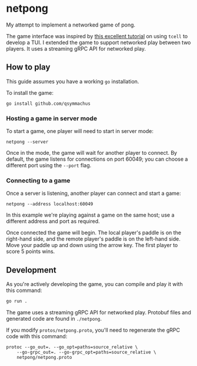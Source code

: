 netpong
=======

My attempt to implement a networked game of pong.

The game interface was inspired by [this excellent tutorial](https://earthly.dev/blog/pongo/) on using `tcell` to develop a TUI. I extended the game to support networked play between two players. It uses a streaming gRPC API for networked play.

How to play
-----------

This guide assumes you have a working `go` installation.

To install the game:

```
go install github.com/qsymmachus
```

### Hosting a game in server mode

To start a game, one player will need to start in server mode:

```
netpong --server
```

Once in the mode, the game will wait for another player to connect. By default, the game listens for connections on port 60049; you can choose a different port using the `--port` flag.

### Connecting to a game

Once a server is listening, another player can connect and start a game:

```
netpong --address localhost:60049
```

In this example we're playing against a game on the same host; use a different address and port as required.

Once connected the game will begin. The local player's paddle is on the right-hand side, and the remote player's paddle is on the left-hand side. Move your paddle up and down using the arrow key. The first player to score 5 points wins.

Development
-----------

As you're actively developing the game, you can compile and play it with this command:

```sh
go run .
```

The game uses a streaming gRPC API for networked play. Protobuf files and generated code are found in `./netpong`.

If you modify `protos/netpong.proto`, you'll need to regenerate the gRPC code with this command:

```
protoc --go_out=. --go_opt=paths=source_relative \
    --go-grpc_out=. --go-grpc_opt=paths=source_relative \
    netpong/netpong.proto
```
